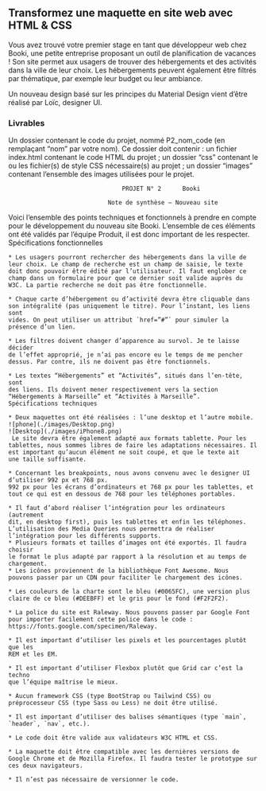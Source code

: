 ## Transformez une maquette en site web avec HTML & CSS ##

Vous avez trouvé votre premier stage en tant que développeur web chez Booki, une petite entreprise proposant un outil de planification de vacances ! Son site permet aux usagers de trouver des hébergements et des activités dans la ville de leur choix. Les hébergements peuvent également être filtrés par thématique, par exemple leur budget ou leur ambiance.

Un nouveau design basé sur les principes du Material Design vient d’être réalisé par Loïc, designer UI.

### Livrables ###

Un dossier contenant le code du projet, nommé P2_nom_code (en remplaçant “nom” par votre nom). Ce dossier doit contenir :
un fichier index.html contenant le code HTML du projet ;
un dossier “css” contenant le ou les fichier(s) de style CSS nécessaire(s) au projet ;
un dossier “images” contenant l’ensemble des images utilisées pour le projet.

                                    PROJET N° 2      Booki 

                                Note de synthèse – Nouveau site

Voici l’ensemble des points techniques et fonctionnels à prendre en
compte pour le développement du nouveau site Booki. L’ensemble de ces
éléments ont été validés par l’équipe Produit, il est donc important de les
respecter.
Spécifications fonctionnelles

```
* Les usagers pourront rechercher des hébergements dans la ville de
leur choix. Le champ de recherche est un champ de saisie, le texte
doit donc pouvoir être édité par l’utilisateur. Il faut englober ce
champ dans un formulaire pour que ce dernier soit valide auprès du
W3C. La partie recherche ne doit pas être fonctionnelle.

* Chaque carte d’hébergement ou d’activité devra être cliquable dans
son intégralité (pas uniquement le titre). Pour l’instant, les liens sont
vides. On peut utiliser un attribut `href=”#”` pour simuler la
présence d’un lien.

* Les filtres doivent changer d’apparence au survol. Je te laisse décider
de l’effet approprié, je n’ai pas encore eu le temps de me pencher
dessus. Par contre, ils ne doivent pas être fonctionnels.

* Les textes “Hébergements” et “Activités”, situés dans l’en-tête, sont
des liens. Ils doivent mener respectivement vers la section
“Hébergements à Marseille” et “Activités à Marseille”.
Spécifications techniques

* Deux maquettes ont été réalisées : l’une desktop et l’autre mobile.
![phone](./images/Desktop.png)
![Desktop](./images/iPhone8.png)
 Le site devra être également adapté aux formats tablette. Pour les
tablettes, nous sommes libres de faire les adaptations nécessaires. Il
est important qu’aucun élément ne soit coupé, et que le texte ait
une taille suffisante.

* Concernant les breakpoints, nous avons convenu avec le designer UI
d’utiliser 992 px et 768 px.
992 px pour les écrans d’ordinateurs et 768 px pour les tablettes, et
tout ce qui est en dessous de 768 pour les téléphones portables.

* Il faut d’abord réaliser l’intégration pour les ordinateurs (autrement
dit, en desktop first), puis les tablettes et enfin les téléphones.
L’utilisation des Media Queries nous permettra de réaliser
l’intégration pour les différents supports.
* Plusieurs formats et tailles d’images ont été exportés. Il faudra choisir
le format le plus adapté par rapport à la résolution et au temps de
chargement.
* Les icônes proviennent de la bibliothèque Font Awesome. Nous
pouvons passer par un CDN pour faciliter le chargement des icônes.

* Les couleurs de la charte sont le bleu (#0065FC), une version plus
claire de ce bleu (#DEEBFF) et le gris pour le fond (#F2F2F2).

* La police du site est Raleway. Nous pouvons passer par Google Font
pour importer facilement cette police dans le code :
https://fonts.google.com/specimen/Raleway.

* Il est important d’utiliser les pixels et les pourcentages plutôt que les
REM et les EM.

* Il est important d’utiliser Flexbox plutôt que Grid car c’est la techno
que l’équipe maîtrise le mieux.

* Aucun framework CSS (type BootStrap ou Tailwind CSS) ou
préprocesseur CSS (type Sass ou Less) ne doit être utilisé.

* Il est important d’utiliser des balises sémantiques (type `main`,
`header`, `nav`, etc.).

* Le code doit être valide aux validateurs W3C HTML et CSS.

* La maquette doit être compatible avec les dernières versions de
Google Chrome et de Mozilla Firefox. Il faudra tester le prototype sur
ces deux navigateurs.

* Il n’est pas nécessaire de versionner le code.
```
